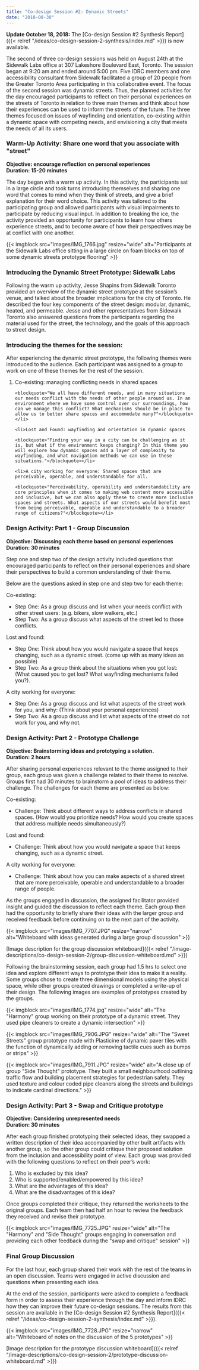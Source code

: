 ```yaml
---
title: "Co-design Session #2: Dynamic Streets"
date: "2018-08-30"
---
```


**Update October 18, 2018:** The [Co-design Session #2 Synthesis Report]({{< relref "/ideas/co-design-session-2-synthesis/index.md" >}}) is now available.

The second of three co-design sessions was held on August 24th at the Sidewalk Labs office at 307 Lakeshore Boulevard East, Toronto. The session began at 9:20 am and ended around 5:00 pm. Five IDRC members and one accessibility consultant from Sidewalk facilitated a group of 20 people from the Greater Toronto Area participating in this collaborative event. The focus of the second session was dynamic streets. Thus, the planned activities for the day encouraged participants to reflect on their personal experiences on the streets of Toronto in relation to three main themes and think about how their experiences can be used to inform the streets of the future. The three themes focused on issues of wayfinding and orientation, co-existing within a dynamic space with competing needs, and envisioning a city that meets the needs of all its users.

### Warm-Up Activity: Share one word that you associate with "street"

**Objective: encourage reflection on personal experiences<br>
Duration: 15-20 minutes**

The day began with a warm up activity. In this activity, the participants sat in a large circle and took turns introducing themselves and sharing one word that comes to mind when they think of streets, and give a brief explanation for their word choice. This activity was tailored to the participating group and allowed participants with visual impairments to participate by reducing visual input. In addition to breaking the ice, the activity provided an opportunity for participants to learn how others experience streets, and to become aware of how their perspectives may be at conflict with one another.

{{< imgblock src="images/IMG_1766.jpg" resize="wide" alt="Participants at the Sidewalk Labs office sitting in a large circle on foam blocks on top of some dynamic streets prototype flooring" >}}

### Introducing the Dynamic Street Prototype: Sidewalk Labs

Following the warm up activity, Jesse Shapins from Sidewalk Toronto provided an overview of the dynamic street prototype at the session’s venue, and talked about the broader implications for the city of Toronto. He described the four key components of the street design: modular, dynamic, heated, and permeable. Jesse and other representatives from Sidewalk Toronto also answered questions from the participants regarding the material used for the street, the technology, and the goals of this approach to street design.

### Introducing the themes for the session:

After experiencing the dynamic street prototype, the following themes were introduced to the audience. Each participant was assigned to a group to work on one of these themes for the rest of the session.

<ol>
    <li>Co-existing: managing conflicting needs in shared spaces

    <blockquote>"We all have different needs, and in many situations our needs conflict with the needs of other people around us. In an environment where we have some control over our surroundings, how can we manage this conflict? What mechanisms should be in place to allow us to better share spaces and accommodate many?"</blockquote></li>

    <li>Lost and Found: wayfinding and orientation in dynamic spaces

    <blockquote>"Finding your way in a city can be challenging as it is, but what if the environment keeps changing? In this theme you will explore how dynamic spaces add a layer of complexity to wayfinding, and what navigation methods we can use in these situations."</blockquote></li>

    <li>A city working for everyone: Shared spaces that are perceivable, operable, and understandable for all.

    <blockquote>"Perceivability, operability and understandability are core principles when it comes to making web content more accessible and inclusive, but we can also apply these to create more inclusive spaces and streets. What aspects of our streets would benefit most from being perceivable, operable and understandable to a broader range of citizens?"</blockquote></li>
</ol>

### Design Activity: Part 1 - Group Discussion

**Objective: Discussing each theme based on personal experiences<br>
Duration: 30 minutes**

Step one and step two of the design activity included questions that encouraged participants to reflect on their personal experiences and share their perspectives to build a common understanding of their theme.

Below are the questions asked in step one and step two for each theme:

Co-existing:

- Step One: As a group discuss and list when your needs conflict with other street users: (e.g. bikers, slow walkers, etc.)
- Step Two: As a group discuss what aspects of the street led to those conflicts.

Lost and found:

- Step One: Think about how you would navigate a space that keeps changing, such as a dynamic street. (come up with as many ideas as possible)
- Step Two: As a group think about the situations when you got lost: (What caused you to get lost? What wayfinding mechanisms failed you?).

A city working for everyone:

- Step One: As a group discuss and list what aspects of the street work for you, and why: (Think about your personal experiences)
- Step Two: As a group discuss and list what aspects of the street do not work for you, and why not.

### Design Activity: Part 2 - Prototype Challenge

**Objective: Brainstorming ideas and prototyping a solution.<br>
Duration: 2 hours**

After sharing personal experiences relevant to the theme assigned to their group, each group was given a challenge related to their theme to resolve. Groups first had 30 minutes to brainstorm a pool of ideas to address their challenge. The challenges for each theme are presented as below:

Co-existing:

- Challenge: Think about different ways to address conflicts in shared spaces. (How would you prioritize needs? How would you create spaces that address multiple needs simultaneously?)

Lost and found:

- Challenge: Think about how you would navigate a space that keeps changing, such as a dynamic street.

A city working for everyone:

- Challenge: Think about how you can make aspects of a shared street that are more perceivable, operable and understandable to a broader range of people.

As the groups engaged in discussion, the assigned facilitator provided insight and guided the discussion to reflect each theme. Each group then had the opportunity to briefly share their ideas with the larger group and received feedback before continuing on to the next part of the activity.

{{< imgblock src="images/IMG_7707.JPG" resize="narrow" alt="Whiteboard with ideas generated during a large group discussion" >}}

[Image description for the group discussion whiteboard]({{< relref "/image-descriptions/co-design-session-2/group-discussion-whiteboard.md" >}})

Following the brainstorming session, each group had 1.5 hrs to select one idea and explore different ways to prototype their idea to make it a reality. Some groups chose to create three dimensional models using the physical space, while other groups created drawings or completed a write-up of their design. The following images are examples of prototypes created by the groups.

{{< imgblock src="images/IMG_1774.jpg" resize="wide" alt="The \"Harmony\" group working on their prototype of a dynamic street. They used pipe cleaners to create a dynamic intersection" >}}

{{< imgblock src="images/IMG_7906.JPG" resize="wide" alt="The \"Sweet Streets\" group prototype made with Plasticine of dynamic paver tiles with the function of dynamically adding or removing tactile cues such as bumps or strips" >}}

{{< imgblock src="images/IMG_7911.JPG" resize="wide" alt="A close up of group \"Side Thought\" prototype. They built a small neighbourhood outlining traffic flow and building placement strategies for pedestrian safety. They used texture and colour coded pipe cleaners along the streets and buildings to indicate cardinal directions." >}}

### Design Activity: Part 3 - Swap and Critique prototype

**Objective: Considering unrepresented needs<br>
Duration: 30 minutes**

After each group finished prototyping their selected ideas, they swapped a written description of their idea accompanied by other built artifacts with another group, so the other group could critique their proposed solution from the inclusion and accessibility point of view. Each group was provided with the following questions to reflect on their peer’s work:

1. Who is excluded by this idea?
1. Who is supported/enabled/empowered by this idea?
1. What are the advantages of this idea?
1. What are the disadvantages of this idea?

Once groups completed their critique, they returned the worksheets to the original groups. Each team then had half an hour to review the feedback they received and revise their prototype.

{{< imgblock src="images/IMG_7725.JPG" resize="wide" alt="The \"Harmony\" and \"Side Thought\" groups engaging in conversation and providing each other feedback during the \"swap and critique\" session" >}}

### Final Group Discussion

For the last hour, each group shared their work with the rest of the teams in an open discussion. Teams were engaged in active discussion and questions when presenting each idea.

At the end of the session, participants were asked to complete a feedback form in order to assess their experience through the day and inform IDRC how they can improve their future co-design sessions. The results from this session are available in the [Co-design Session #2 Synthesis Report]({{< relref "/ideas/co-design-session-2-synthesis/index.md" >}}).

{{< imgblock src="images/IMG_7728.JPG" resize="narrow" alt="Whiteboard of notes on the discussion of the 5 prototypes" >}}

[Image description for the prototype discussion whiteboard]({{< relref "/image-descriptions/co-design-session-2/prototype-discussion-whiteboard.md" >}})
